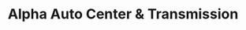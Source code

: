 ---
title: "Alpha Auto Center & Transmission"
url: /el-paso/alpha-auto-center-and-transmission/
shop: car repair
---